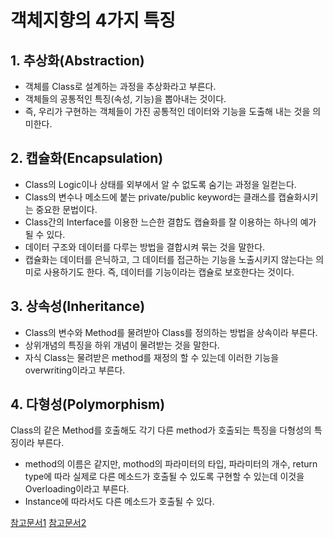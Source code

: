 # 객체지향의 4가지 특징

## 1. 추상화(Abstraction)
- 객체를 Class로 설계하는 과정을 추상화라고 부른다.
- 객체들의 공통적인 특징(속성, 기능)을 뽑아내는 것이다.
- 즉, 우리가 구현하는 객체들이 가진 공통적인 데이터와 기능을 도출해 내는 것을 의미한다.
  
## 2. 캡슐화(Encapsulation)
- Class의 Logic이나 상태를 외부에서 알 수 없도록 숨기는 과정을 일컫는다. 
- Class의 변수나 메소드에 붙는 private/public keyword는 클래스를 캡슐화시키는 중요한 문법이다. 
- Class간의 Interface를 이용한 느슨한 결합도 캡슐화를 잘 이용하는 하나의 예가 될 수 있다.
- 데이터 구조와 데이터를 다루는 방법을 결합시켜 묶는 것을 말한다.
- 캡슐화는 데이터를 은닉하고, 그 데이터를 접근하는 기능을 노출시키지 않는다는 의미로 사용하기도 한다. 즉, 데이터를 기능이라는 캡슐로 보호한다는 것이다.

## 3. 상속성(Inheritance)
- Class의 변수와 Method를 물려받아 Class를 정의하는 방법을 상속이라 부른다.
- 상위개념의 특징을 하위 개념이 물려받는 것을 말한다.
- 자식 Class는 물려받은 method를 재정의 할 수 있는데 이러한 기능을 overwriting이라고 부른다.

## 4. 다형성(Polymorphism)
Class의 같은 Method를 호출해도 각기 다른 method가 호출되는 특징을 다형성의 특징이라 부른다.
- method의 이름은 같지만, mothod의 파라미터의 타입, 파라미터의 개수, return type에 따라 실제로 다른 메소드가 호출될 수 있도록 구현할 수 있는데 이것을 Overloading이라고 부른다.
- Instance에 따라서도 다른 메소드가 호출될 수 있다.

[참고문서1](http://ssup2.tistory.com/entry/OOPObject-Oriented-Programming-4%EA%B0%80%EC%A7%80-%ED%8A%B9%EC%A7%95)
[참고문서2](http://sesok808.tistory.com/31)